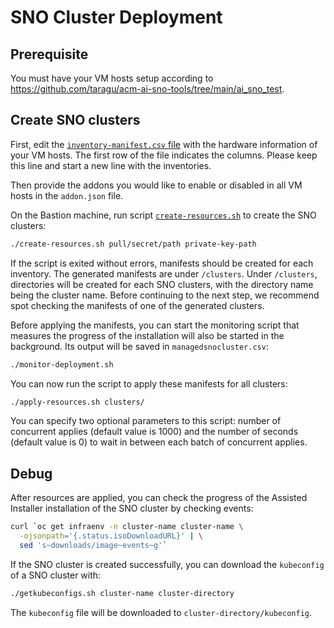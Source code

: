 # SNO Cluster Deployment

## Prerequisite
You must have your VM hosts setup according to https://github.com/taragu/acm-ai-sno-tools/tree/main/ai_sno_test.

## Create SNO clusters
First, edit the [`inventory-manifest.csv` file](https://github.com/open-cluster-management/acm-ai-sno-tools/blob/main/clusterdeployment/inventory-manifest.csv) with the hardware information of your VM hosts. The first row of the file indicates the columns. Please keep this line and start a new line with the inventories.

Then provide the addons you would like to enable or disabled in all VM hosts in the `addon.json` file.

On the Bastion machine, run script [`create-resources.sh`](https://github.com/open-cluster-management/acm-ai-sno-tools/blob/main/clusterdeployment/create-resources.sh) to create the SNO clusters:
```sh
./create-resources.sh pull/secret/path private-key-path
```

If the script is exited without errors, manifests should be created for each inventory. The generated manifests are under `/clusters`. Under `/clusters`, directories will be created for each SNO clusters, with the directory name being the cluster name. Before continuing to the next step, we recommend spot checking the manifests of one of the generated clusters.

Before applying the manifests, you can start the monitoring script that measures the progress of the installation will also be started in the background. Its output will be saved in `managedsnocluster.csv`:
```sh
./monitor-deployment.sh
```

You can now run the script to apply these manifests for all clusters:
```sh
./apply-resources.sh clusters/
```
You can specify two optional parameters to this script: number of concurrent applies (default value is 1000) and the number of seconds (default value is 0) to wait in between each batch of concurrent applies.

## Debug

After resources are applied, you can check the progress of the Assisted Installer installation of the SNO cluster by checking events:
```sh
curl `oc get infraenv -n cluster-name cluster-name \
  -ojsonpath='{.status.isoDownloadURL}' | \
  sed 's~downloads/image~events~g'`
```

If the SNO cluster is created successfully, you can download the `kubeconfig` of a SNO cluster with:
```sh
./getkubeconfigs.sh cluster-name cluster-directory
```
The `kubeconfig` file will be downloaded to `cluster-directory/kubeconfig`.